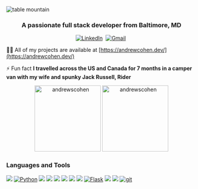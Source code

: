 <img src="https://user-images.githubusercontent.com/67562159/113805548-b374d400-972e-11eb-8873-c272b6f8906b.png" alt="table mountain"/>

<h3 align="center">A passionate full stack developer from Baltimore, MD</h3>

<p align="center">
<a href="https://linkedin.com/in/mrandrewcohen" rel="noreferrer noopoener" target="_blank"><img src="https://img.shields.io/badge/linkedin-%230077B5.svg?&style=for-the-badge&logo=linkedin&logoColor=white" alt="LinkedIn" /></a>&nbsp;
<a href="mailto:andrewcohen14@gmail.com?subject=GitHub" rel="noreferrer noopoener" target="_blank"><img src="https://img.shields.io/badge/gmail-%23D14836.svg?&style=for-the-badge&logo=gmail&logoColor=white" alt="Gmail"/></a>&nbsp;
</p>

👨‍💻 All of my projects are available at [https://andrewcohen.dev/](https://andrewcohen.dev/)

⚡ Fun fact **I travelled across the US and Canada for 7 months in a camper van with my wife and spunky Jack Russell, Rider**

<p align="center">
  <img src="https://github-readme-stats.vercel.app/api?username=andrewscohen&show_icons=true&locale=en" max-width="100%" height="175" alt="andrewscohen" />
  <img src="https://github-readme-stats.vercel.app/api/top-langs?username=andrewscohen&show_icons=true&locale=en&layout=compact" max-width="100%" height="175" alt="andrewscohen" />
</p>

### Languages and Tools

<p align="left">
<a href="https://developer.mozilla.org/en-US/docs/Web/JavaScript" rel="noreferrer noopoener" target="_blank"><img src="https://img.shields.io/badge/-JavaScript-F7DF1E?logo=JavaScript&logoColor=333333" /></a>
<a href="https://www.python.org/" rel="noreferrer noopoener" target="_blank"><img alt="Python" src="https://img.shields.io/badge/-Python-3776AB?style=flat-square&logo=Python&logoColor=white&" /></a>
<a href="https://www.heroku.com/" rel="noreferrer noopoener" target="_blank"><img src="https://img.shields.io/badge/-Heroku-430098?logo=Heroku" /></a>
<a href="https://www.npmjs.com/package/express" rel="noreferrer noopoener" target="_blank"><img src="https://img.shields.io/badge/-Express.js-000000?logo=Express" /></a>
<a href="https://www.postgresql.org/" rel="noreferrer noopoener" target="_blank"><img src="https://img.shields.io/badge/-PostgreSQL-336791?logo=PostgreSQL" /></a>
<a href="https://reactjs.org/" rel="noreferrer noopoener" target="_blank"><img src="https://img.shields.io/badge/-React-61DAFB?logo=React&logoColor=333333" /></a>
<a href="https://redux.js.org/" rel="noreferrer noopoener" target="_blank"><img src="https://img.shields.io/badge/-Redux-764ABC?logo=Redux" /></a>
<a href="https://sequelize.org/" rel="noreferrer noopoener" target="_blank"><img src="https://img.shields.io/badge/-Sequelize-039BE5" /></a>
<a href="https://flask.palletsprojects.com/en/1.1.x/" rel="noreferrer noopoener" target="_blank"><img alt="Flask" src="https://img.shields.io/badge/-Flask-000000?style=flat-square&logo=Flask&logoColor=white" /></a>
<a href="https://developer.mozilla.org/en-US/docs/Web/CSS" rel="noreferrer noopoener" target="_blank"><img src="https://img.shields.io/badge/-CSS3-1572B6?logo=CSS3" /></a>
<a href="https://developer.mozilla.org/en-US/docs/Web/HTML" rel="noreferrer noopoener" target="_blank"><img src="https://img.shields.io/badge/-HTML5-E34F26?logo=HTML5&logoColor=ffffff" /></a>
<a href="#" rel="noreferrer noopoener" target="_blank"><img alt="git" src="https://img.shields.io/badge/-Git-F05032?style=flat-square&logo=git&logoColor=white" /></a></p>




